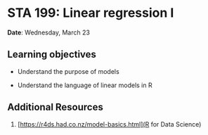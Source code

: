 # STA 199: Linear regression I

**Date**: Wednesday, March 23<br>

## Learning objectives

- Understand the purpose of models

- Understand the language of linear models in R
  
## Additional Resources

1. [https://r4ds.had.co.nz/model-basics.html](R for Data Science)